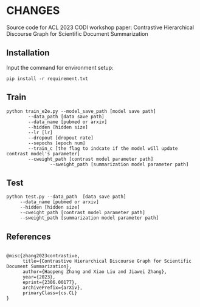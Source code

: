 # CHANGES
Source code for ACL 2023 CODI workshop paper: Contrastive Hierarchical Discourse Graph for Scientific Document Summarization



## Installation

Input the command for environment setup:

```
pip install -r requirement.txt
```

## Train

```
python train_e2e.py --model_save_path [model save path] 
		--data_path [data save path]
		--data_name [pubmed or arxiv] 
		--hidden [hidden size] 
		--lr [lr] 
		--dropout [dropout rate] 
		--sepochs [epoch num] 
		--train_c [the flag to indcate if the model will update contrast model's parameter]
		--cweight_path [contrast model parameter path] 
                --sweight_path [summarization model parameter path]
```



## Test

```
python test.py --data_path  [data save path]
	 --data_name [pubmed or arxiv] 
	 --hidden [hidden size] 
	 --cweight_path [contrast model parameter path] 
	 --sweight_path [summarization model parameter path]
```

## References

```

@misc{zhang2023contrastive,
      title={Contrastive Hierarchical Discourse Graph for Scientific Document Summarization}, 
      author={Haopeng Zhang and Xiao Liu and Jiawei Zhang},
      year={2023},
      eprint={2306.00177},
      archivePrefix={arXiv},
      primaryClass={cs.CL}
}
